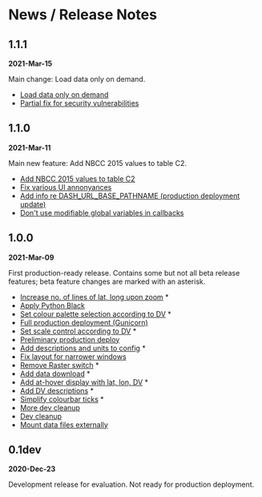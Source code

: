 # News / Release Notes

## 1.1.1

**2021-Mar-15**

Main change: Load data only on demand.

- [Load data only on demand](https://github.com/pacificclimate/dash-dv-explorer/pull/78)
- [Partial fix for security vulnerabilities](https://github.com/pacificclimate/dash-dv-explorer/pull/75)


## 1.1.0

**2021-Mar-11**

Main new feature: Add NBCC 2015 values to table C2.

- [Add NBCC 2015 values to table C2](https://github.com/pacificclimate/dash-dv-explorer/pull/73)
- [Fix various UI annonyances](https://github.com/pacificclimate/dash-dv-explorer/pull/72)
- [Add info re DASH_URL_BASE_PATHNAME (production deployment update)](https://github.com/pacificclimate/dash-dv-explorer/pull/71)
- [Don't use modifiable global variables in callbacks](https://github.com/pacificclimate/dash-dv-explorer/pull/70)


## 1.0.0

**2021-Mar-09**

First production-ready release. 
Contains some but not all beta release features; beta feature changes are 
marked with an asterisk.

- [Increase no. of lines of lat, long upon zoom](https://github.com/pacificclimate/dash-dv-explorer/pull/65) *
- [Apply Python Black](https://github.com/pacificclimate/dash-dv-explorer/pull/62)
- [Set colour palette selection according to DV](https://github.com/pacificclimate/dash-dv-explorer/pull/61) *
- [Full production deployment (Gunicorn)](https://github.com/pacificclimate/dash-dv-explorer/pull/60)
- [Set scale control according to DV](https://github.com/pacificclimate/dash-dv-explorer/pull/57) *
- [Preliminary production deploy](https://github.com/pacificclimate/dash-dv-explorer/pull/55)
- [Add descriptions and units to config](https://github.com/pacificclimate/dash-dv-explorer/pull/53) *
- [Fix layout for narrower windows](https://github.com/pacificclimate/dash-dv-explorer/pull/52)
- [Remove Raster switch](https://github.com/pacificclimate/dash-dv-explorer/pull/49) *
- [Add data download](https://github.com/pacificclimate/dash-dv-explorer/pull/46) *
- [Add at-hover display with lat, lon, DV](https://github.com/pacificclimate/dash-dv-explorer/pull/42) *
- [Add DV descriptions](https://github.com/pacificclimate/dash-dv-explorer/pull/40) *
- [Simplify colourbar ticks](https://github.com/pacificclimate/dash-dv-explorer/pull/39) *
- [More dev cleanup](https://github.com/pacificclimate/dash-dv-explorer/pull/38)
- [Dev cleanup](https://github.com/pacificclimate/dash-dv-explorer/pull/32)
- [Mount data files externally](https://github.com/pacificclimate/dash-dv-explorer/pull/30)

## 0.1dev

**2020-Dec-23**

Development release for evaluation. Not ready for production deployment.